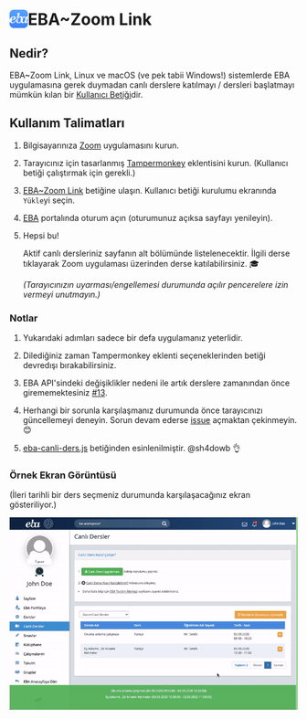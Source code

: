 # <img src="assets/logo256.png" width="32" height="32" align="left"/> EBA~Zoom Link

## Nedir?

EBA~Zoom Link, Linux ve macOS (ve pek tabii Windows!) sistemlerde EBA uygulamasına gerek duymadan canlı derslere katılmayı / dersleri başlatmayı mümkün kılan bir [Kullanıcı Betiği](http://www.operaturkiye.net/kullanici-java-betigi-userjs-nedir/index.html)dir.

## Kullanım Talimatları

1. Bilgisayarınıza [Zoom](https://zoom.us/download) uygulamasını kurun.

2. Tarayıcınız için tasarlanmış [Tampermonkey](https://www.tampermonkey.net/) eklentisini kurun. (Kullanıcı betiği çalıştırmak için gerekli.)

3. [EBA~Zoom Link](EBA_Zoom_Link.user.js?raw=true) betiğine ulaşın. Kullanıcı betiği kurulumu ekranında `Yükle`yi seçin.

4. [EBA](https://ders.eba.gov.tr/) portalında oturum açın (oturumunuz açıksa sayfayı yenileyin).

5. Hepsi bu!

   Aktif canlı dersleriniz sayfanın alt bölümünde listelenecektir. İlgili derse tıklayarak Zoom uygulaması üzerinden derse katılabilirsiniz. 🎓

   _(Tarayıcınızın uyarması/engellemesi durumunda açılır pencerelere izin vermeyi unutmayın.)_

### Notlar

1. Yukarıdaki adımları sadece bir defa uygulamanız yeterlidir.

2. Dilediğiniz zaman Tampermonkey eklenti seçeneklerinden betiği devredışı bırakabilirsiniz.

3. EBA API'sindeki değişiklikler nedeni ile artık derslere zamanından önce girememektesiniz [#13](../../issues/13).

4. Herhangi bir sorunla karşılaşmanız durumunda önce tarayıcınızı güncellemeyi deneyin. Sorun devam ederse [issue](/../../issues) açmaktan çekinmeyin. 😊

5. [eba-canli-ders.js](https://gist.github.com/sh4dowb/9ecdc521c7323411f3294d5126a2bfde) betiğinden esinlenilmiştir. @sh4dowb 👌

### Örnek Ekran Görüntüsü

(İleri tarihli bir ders seçmeniz durumunda karşılaşacağınız ekran gösteriliyor.)

![](assets/screenshot.gif)
